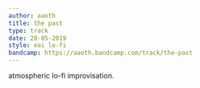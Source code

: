 ```yaml
---
author: aaoth
title: the past
type: track
date: 20-05-2019
style: eai lo-fi
bandcamp: https://aaoth.bandcamp.com/track/the-past
---
```


atmospheric lo-fi improvisation.
